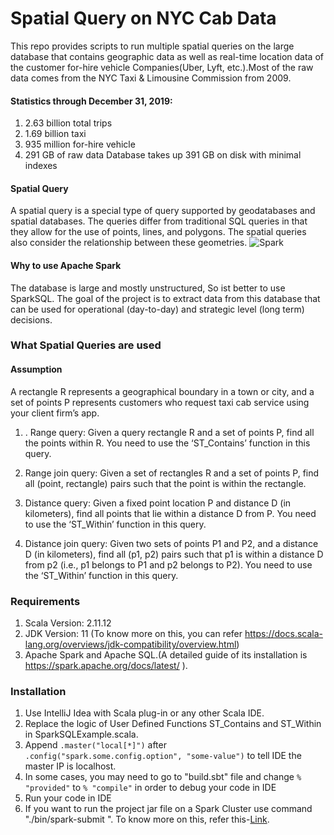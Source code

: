 # Spatial Query on NYC Cab Data
This repo provides scripts to run multiple spatial queries on the large database that contains geographic data as well as real-time location data of the customer for-hire vehicle Companies(Uber, Lyft, etc.).Most of the raw data comes from the NYC Taxi & Limousine Commission from 2009.

#### Statistics through December 31, 2019:

1. 2.63 billion total trips
2. 1.69 billion taxi
3. 935 million for-hire vehicle
4. 291 GB of raw data
Database takes up 391 GB on disk with minimal indexes

#### Spatial Query 
A spatial query is a special type of query supported by geodatabases and spatial databases. The queries differ from traditional SQL queries in that they allow for the use of points, lines, and polygons. The spatial queries also consider the relationship between these geometries. 
![Spark](https://user-images.githubusercontent.com/8374949/82256831-e0987800-990b-11ea-9017-07aeb3587fda.png)


#### Why to use Apache Spark
The database is large and mostly unstructured, So ist better to use SparkSQL. The goal of the project is to extract data from this database that can be used for operational (day-to-day) and strategic level (long term) decisions.

### What Spatial Queries are used
#### Assumption
A rectangle R represents a geographical boundary in a town or city, and a set of points P represents customers who request taxi cab service using your client firm’s app.
1. . Range query: Given a query rectangle R and a set of points P, find all the points within R. You need to use the ‘ST_Contains’ function in this query.

2. Range join query: Given a set of rectangles R and a set of points P, find all (point, rectangle) pairs such that the point is within the rectangle.

3. Distance query: Given a fixed point location P and distance D (in kilometers), find all points that lie within a distance D from P. You need to use the ‘ST_Within’ function in this query.

4. Distance join query: Given two sets of points P1 and P2, and a distance D (in kilometers), find all (p1, p2) pairs such that p1 is within a distance D from p2 (i.e., p1 belongs to P1 and p2 belongs to P2). You need to use the ‘ST_Within’ function in this query.

### Requirements
1. Scala Version: 2.11.12
2. JDK Version: 11 (To know more on this, you can refer https://docs.scala-lang.org/overviews/jdk-compatibility/overview.html)
3. Apache Spark and Apache SQL.(A detailed guide of its installation is https://spark.apache.org/docs/latest/ ).



### Installation

1. Use IntelliJ Idea with Scala plug-in or any other Scala IDE.
2. Replace the logic of User Defined Functions ST\_Contains and ST\_Within in SparkSQLExample.scala.
3. Append ```.master("local[*]")``` after ```.config("spark.some.config.option", "some-value")``` to tell IDE the master IP is localhost.
3. In some cases, you may need to go to "build.sbt" file and change ```% "provided"``` to ```% "compile"``` in order to debug your code in IDE
4. Run your code in IDE
5. If you want to run the project jar file on a  Spark Cluster use command "./bin/spark-submit <jar file name>".
To know more on this, refer this-[Link]( https://spark.apache.org/docs/latest/spark-standalone.html ).
